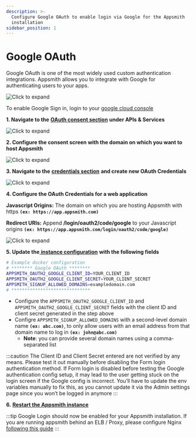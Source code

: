 ```yaml
---
description: >-
  Configure Google OAuth to enable login via Google for the Appsmith
  installation
sidebar_position: 1
---
```


# Google OAuth

Google OAuth is one of the most widely used custom authentication integrations. Appsmith allows you to integrate with Google for authenticating users to your apps.

![Click to expand](</img/Google_Login.png>)

To enable Google Sign in, login to your [google cloud console](https://console.cloud.google.com/)

**1. Navigate to the** [**OAuth consent section**](https://console.cloud.google.com/apis/credentials/consent) **under APIs & Services**

![Click to expand](</img/Google_OAuth_Consent_1.png>)

**2. Configure the consent screen with the domain on which you want to host Appsmith**

![Click to expand](</img/Google_OAuth_Consent.png>)

**3. Navigate to the** [**credentials section**](https://console.cloud.google.com/apis/credentials) **and create new OAuth Credentials**

![Click to expand](</img/Google_OAuth_Creds.png>)

**4. Configure the OAuth Credentials for a web application**

**Javascript Origins:** The domain on which you are hosting Appsmith with https **`(ex: https://app.appsmith.com)`**

**Redirect URIs:** Append **/login/oauth2/code/google** to your Javascript origins **`(ex: https://app.appsmith.com/login/oauth2/code/google)`**

![Click to expand](</img/Google_Oauth_Creds_2.png>)

**5. Update the**[ **instance configuration**](../) **with the following fields**

```bash
# Example docker configuration
# ******** Google OAuth ********
APPSMITH_OAUTH2_GOOGLE_CLIENT_ID=YOUR_CLIENT_ID
APPSMITH_OAUTH2_GOOGLE_CLIENT_SECRET=YOUR_CLIENT_SECRET
APPSMITH_SIGNUP_ALLOWED_DOMAINS=exampledomain.com
# ******************************
```

* Configure the `APPSMITH_OAUTH2_GOOGLE_CLIENT_ID` and `APPSMITH_OAUTH2_GOOGLE_CLIENT_SECRET` fields with the client ID and client secret generated in the step above
* Configre `APPSMITH_SIGNUP_ALLOWED_DOMAINS` with a second-level domain name **`(ex: abc.com)`**, to only allow users with an email address from that domain name to log in **`(ex: john@abc.com)`**
  * **Note**: you can provide several domain names using a comma-separated list

:::caution
The Client ID and Client Secret entered are not verified by any means. Please test it out manually before disabling the Form login authentication method. If Form login is disabled before testing the Google authentication config setup, it may lead to the user getting stuck on the login screen if the Google config is incorrect. You’ll have to update the env variables manually to fix this, as you cannot update it via the Admin settings page since you won’t be logged in anymore
:::

**6.** [**Restart the Appsmith instance**](../)

:::tip
Google Login should now be enabled for your Appsmith installation. If you are running appsmith behind an ELB / Proxy, please configure Nginx [following this guide](/help-and-support/troubleshooting-guide/deployment-errors#oauth-sign-up-not-working)
:::

